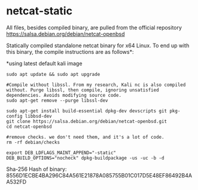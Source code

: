 # netcat-static

All files, besides compiled binary, are pulled from the official repository https://salsa.debian.org/debian/netcat-openbsd

Statically compiled standalone netcat binary for x64 Linux. To end up with this binary, the compile instructions are as follows*:

*using latest default kali image
```
sudo apt update && sudo apt upgrade

#Compile without libssl. From my research, Kali nc is also compiled without. Purge libssl, then compile, ignoring unsatisfied dependencies. Avoids modifying source code.
sudo apt-get remove --purge libssl-dev

sudo apt-get install build-essential dpkg-dev devscripts git pkg-config libbsd-dev
git clone https://salsa.debian.org/debian/netcat-openbsd.git
cd netcat-openbsd

#remove checks. we don't need them, and it's a lot of code.
rm -rf debian/checks

export DEB_LDFLAGS_MAINT_APPEND="-static"
DEB_BUILD_OPTIONS="nocheck" dpkg-buildpackage -us -uc -b -d
```

Sha-256 Hash of binary: 8556D1ECBE4BA296C84A561E21878A085755B01C017D5E48EF86492B4AA532FD
